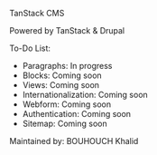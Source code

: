 TanStack CMS

Powered by TanStack & Drupal

To-Do List:
  - Paragraphs: In progress
  - Blocks: Coming soon
  - Views: Coming soon
  - Internationalization: Coming soon
  - Webform: Coming soon
  - Authentication: Coming soon
  - Sitemap: Coming soon

Maintained by: BOUHOUCH Khalid
